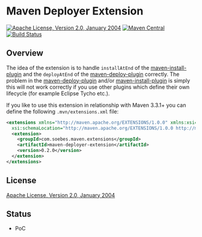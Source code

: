 Maven Deployer Extension
========================

[![Apache License, Version 2.0, January 2004](https://img.shields.io/github/license/khmarbaise/maven-deployer-extension.svg?label=License)](http://www.apache.org/licenses/)
[![Maven Central](https://img.shields.io/maven-central/v/com.soebes.maven.extensions/maven-deployer-extension.svg?label=Maven%20Central)](http://search.maven.org/#search%7Cga%7C1%7Cg%3A%22com.soebes.maven.extensions%22%20a%3A%22maven-deployer-extension%22)
[![Build Status](https://travis-ci.org/khmarbaise/maven-deployer-extension.svg?branch=master)](https://travis-ci.org/khmarbaise/maven-deployer-extension)

Overview
--------

 The idea of the extension is to handle  `installAtEnd` of the [maven-install-plugin]
 and the `deployAtEnd` of the [maven-deploy-plugin] correctly. The problem in the 
 [maven-deploy-plugin] and/or [maven-install-plugin] is simply this will not work 
 correctly if you use other plugins which define their own lifecycle (for example 
 Eclipse Tycho etc.).
 
 If you like to use this extension in relationship with Maven 3.3.1+ you
 can define the following `.mvn/extensions.xml` file:

``` xml
<extensions xmlns="http://maven.apache.org/EXTENSIONS/1.0.0" xmlns:xsi="http://www.w3.org/2001/XMLSchema-instance"
  xsi:schemaLocation="http://maven.apache.org/EXTENSIONS/1.0.0 http://maven.apache.org/xsd/core-extensions-1.0.0.xsd">
  <extension>
    <groupId>com.soebes.maven.extensions</groupId>
    <artifactId>maven-deployer-extension</artifactId>
    <version>0.2.0</version>
  </extension>
</extensions>
```

 
License
-------
[Apache License, Version 2.0, January 2004](http://www.apache.org/licenses/)


Status
------

 * PoC

[maven-install-plugin]: https://maven.apache.org/plugins/maven-install-plugin/install-mojo.html#installAtEnd
[maven-deploy-plugin]: http://maven.apache.org/plugins/maven-deploy-plugin/deploy-mojo.html#deployAtEnd
